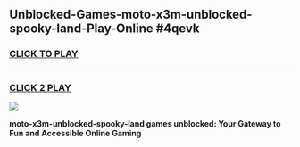 
## Unblocked-Games-moto-x3m-unblocked-spooky-land-Play-Online #4qevk
<h3>
<a href="https://news.freeplayer.one?title=moto-x3m-unblocked-spooky-land&ref=3">CLICK TO PLAY</a></h3>
<hr>

<h3>
<a href="https://news.freeplayer.one?title=moto-x3m-unblocked-spooky-land&ref=3">CLICK 2 PLAY</a>
  
</h3>

<a href="https://news.freeplayer.one?title=moto-x3m-unblocked-spooky-land&ref=3"><img src="https://clearcache.store/games.png"></a>


**moto-x3m-unblocked-spooky-land games unblocked: Your Gateway to Fun and Accessible Online Gaming**
